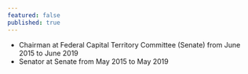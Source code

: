 ```yaml
---
featured: false
published: true
---
```

* Chairman at Federal Capital Territory Committee (Senate) from June 2015 to June 2019
* Senator at Senate from May 2015 to May 2019

